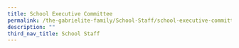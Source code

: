 ```yaml
---
title: School Executive Committee
permalink: /the-gabrielite-family/School-Staff/school-executive-committee/
description: ""
third_nav_title: School Staff
---
```

